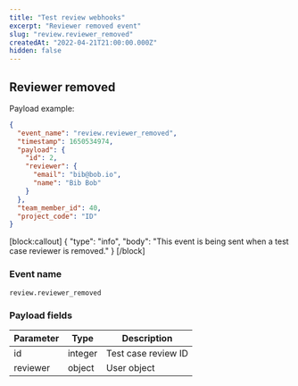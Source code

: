 ```yaml
---
title: "Test review webhooks"
excerpt: "Reviewer removed event"
slug: "review.reviewer_removed"
createdAt: "2022-04-21T21:00:00.000Z"
hidden: false
---
```


## Reviewer removed

Payload example:

```json
{
  "event_name": "review.reviewer_removed",
  "timestamp": 1650534974,
  "payload": {
    "id": 2,
    "reviewer": {
      "email": "bib@bob.io",
      "name": "Bib Bob"
    }
  },
  "team_member_id": 40,
  "project_code": "ID"
}
```
[block:callout]
{
  "type": "info",
  "body": "This event is being sent when a test case reviewer is removed."
}
[/block]

### Event name

`review.reviewer_removed`

### Payload fields

| Parameter | Type | Description         |
|-----------|------|---------------------|
| id        | integer  | Test case review ID |
| reviewer  | object | User object         |

